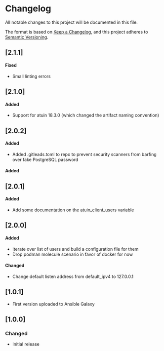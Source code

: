 # Changelog

All notable changes to this project will be documented in this file.

The format is based on [Keep a Changelog](https://keepachangelog.com/en/1.1.0/),
and this project adheres to [Semantic Versioning](https://semver.org/spec/v2.0.0.html).

## [2.1.1]

#### Fixed

- Small linting errors

## [2.1.0]

#### Added

- Support for atuin 18.3.0 (which changed the artifact naming convention)

## [2.0.2]

#### Added

- Added .gitleads.toml to repo to prevent security scanners from barfing over fake
  PostgreSQL password

#### Added

## [2.0.1]

#### Added

- Add some documentation on the atuin_client_users variable

## [2.0.0]

#### Added

- Iterate over list of users and build a configuration file for them
- Drop podman molecule scenario in favor of docker for now

#### Changed

- Change default listen address from default_ipv4 to 127.0.0.1

## [1.0.1]

- First version uploaded to Ansible Galaxy

## [1.0.0]

### Changed

- Initial release
